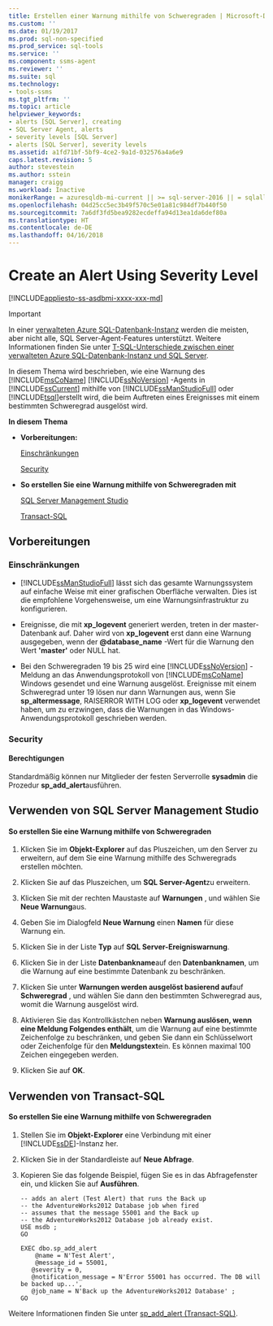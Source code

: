 ```yaml
---
title: Erstellen einer Warnung mithilfe von Schweregraden | Microsoft-Dokumentation
ms.custom: ''
ms.date: 01/19/2017
ms.prod: sql-non-specified
ms.prod_service: sql-tools
ms.service: ''
ms.component: ssms-agent
ms.reviewer: ''
ms.suite: sql
ms.technology:
- tools-ssms
ms.tgt_pltfrm: ''
ms.topic: article
helpviewer_keywords:
- alerts [SQL Server], creating
- SQL Server Agent, alerts
- severity levels [SQL Server]
- alerts [SQL Server], severity levels
ms.assetid: a1fd71bf-5bf9-4ce2-9a1d-032576a4a6e9
caps.latest.revision: 5
author: stevestein
ms.author: sstein
manager: craigg
ms.workload: Inactive
monikerRange: = azuresqldb-mi-current || >= sql-server-2016 || = sqlallproducts-allversions
ms.openlocfilehash: 04d25cc5ec3b49f570c5e01a81c984df7b440f50
ms.sourcegitcommit: 7a6df3fd5bea9282ecdeffa94d13ea1da6def80a
ms.translationtype: HT
ms.contentlocale: de-DE
ms.lasthandoff: 04/16/2018
---
```

# <a name="create-an-alert-using-severity-level"></a>Create an Alert Using Severity Level
[!INCLUDE[appliesto-ss-asdbmi-xxxx-xxx-md](../../includes/appliesto-ss-asdbmi-xxxx-xxx-md.md)]

> [!IMPORTANT]  
> In einer [verwalteten Azure SQL-Datenbank-Instanz](https://docs.microsoft.com/azure/sql-database/sql-database-managed-instance) werden die meisten, aber nicht alle, SQL Server-Agent-Features unterstützt. Weitere Informationen finden Sie unter [T-SQL-Unterschiede zwischen einer verwalteten Azure SQL-Datenbank-Instanz und SQL Server](https://docs.microsoft.com/azure/sql-database/sql-database-managed-instance-transact-sql-information#sql-server-agent).

In diesem Thema wird beschrieben, wie eine Warnung des [!INCLUDE[msCoName](../../includes/msconame_md.md)] [!INCLUDE[ssNoVersion](../../includes/ssnoversion_md.md)] -Agents in [!INCLUDE[ssCurrent](../../includes/sscurrent_md.md)] mithilfe von [!INCLUDE[ssManStudioFull](../../includes/ssmanstudiofull_md.md)] oder [!INCLUDE[tsql](../../includes/tsql_md.md)]erstellt wird, die beim Auftreten eines Ereignisses mit einem bestimmten Schweregrad ausgelöst wird.  
  
**In diesem Thema**  
  
-   **Vorbereitungen:**  
  
    [Einschränkungen](#Restrictions)  
  
    [Security](#Security)  
  
-   **So erstellen Sie eine Warnung mithilfe von Schweregraden mit**  
  
    [SQL Server Management Studio](#SSMSProcedure)  
  
    [Transact-SQL](#TsqlProcedure)  
  
## <a name="BeforeYouBegin"></a>Vorbereitungen  
  
### <a name="Restrictions"></a>Einschränkungen  
  
-   [!INCLUDE[ssManStudioFull](../../includes/ssmanstudiofull_md.md)] lässt sich das gesamte Warnungssystem auf einfache Weise mit einer grafischen Oberfläche verwalten. Dies ist die empfohlene Vorgehensweise, um eine Warnungsinfrastruktur zu konfigurieren.  
  
-   Ereignisse, die mit **xp_logevent** generiert werden, treten in der master-Datenbank auf. Daher wird von **xp_logevent** erst dann eine Warnung ausgegeben, wenn der **@database_name** -Wert für die Warnung den Wert **'master'** oder NULL hat.  
  
-   Bei den Schweregraden 19 bis 25 wird eine [!INCLUDE[ssNoVersion](../../includes/ssnoversion_md.md)] -Meldung an das Anwendungsprotokoll von [!INCLUDE[msCoName](../../includes/msconame_md.md)] Windows gesendet und eine Warnung ausgelöst. Ereignisse mit einem Schweregrad unter 19 lösen nur dann Warnungen aus, wenn Sie **sp_altermessage**, RAISERROR WITH LOG oder **xp_logevent** verwendet haben, um zu erzwingen, dass die Warnungen in das Windows-Anwendungsprotokoll geschrieben werden.  
  
### <a name="Security"></a>Security  
  
#### <a name="Permissions"></a>Berechtigungen  
Standardmäßig können nur Mitglieder der festen Serverrolle **sysadmin** die Prozedur **sp_add_alert**ausführen.  
  
## <a name="SSMSProcedure"></a>Verwenden von SQL Server Management Studio  
  
#### <a name="to-create-an-alert-using-severity-level"></a>So erstellen Sie eine Warnung mithilfe von Schweregraden  
  
1.  Klicken Sie im **Objekt-Explorer** auf das Pluszeichen, um den Server zu erweitern, auf dem Sie eine Warnung mithilfe des Schweregrads erstellen möchten.  
  
2.  Klicken Sie auf das Pluszeichen, um **SQL Server-Agent**zu erweitern.  
  
3.  Klicken Sie mit der rechten Maustaste auf **Warnungen** , und wählen Sie **Neue Warnung**aus.  
  
4.  Geben Sie im Dialogfeld **Neue Warnung** einen **Namen** für diese Warnung ein.  
  
5.  Klicken Sie in der Liste **Typ** auf **SQL Server-Ereigniswarnung**.  
  
6.  Klicken Sie in der Liste **Datenbankname**auf den **Datenbanknamen**, um die Warnung auf eine bestimmte Datenbank zu beschränken.  
  
7.  Klicken Sie unter **Warnungen werden ausgelöst basierend auf**auf **Schweregrad** , und wählen Sie dann den bestimmten Schweregrad aus, womit die Warnung ausgelöst wird.  
  
8.  Aktivieren Sie das Kontrollkästchen neben **Warnung auslösen, wenn eine Meldung Folgendes enthält**, um die Warnung auf eine bestimmte Zeichenfolge zu beschränken, und geben Sie dann ein Schlüsselwort oder Zeichenfolge für den **Meldungstext**ein. Es können maximal 100 Zeichen eingegeben werden.  
  
9. Klicken Sie auf **OK**.  
  
## <a name="TsqlProcedure"></a>Verwenden von Transact-SQL  
  
#### <a name="to-create-an-alert-using-severity-level"></a>So erstellen Sie eine Warnung mithilfe von Schweregraden  
  
1.  Stellen Sie im **Objekt-Explorer** eine Verbindung mit einer [!INCLUDE[ssDE](../../includes/ssde_md.md)]-Instanz her.  
  
2.  Klicken Sie in der Standardleiste auf **Neue Abfrage**.  
  
3.  Kopieren Sie das folgende Beispiel, fügen Sie es in das Abfragefenster ein, und klicken Sie auf **Ausführen**.  
  
    ```  
    -- adds an alert (Test Alert) that runs the Back up
    -- the AdventureWorks2012 Database job when fired   
    -- assumes that the message 55001 and the Back up
    -- the AdventureWorks2012 Database job already exist.  
    USE msdb ;  
    GO  
  
    EXEC dbo.sp_add_alert  
        @name = N'Test Alert',  
        @message_id = 55001,   
       @severity = 0,   
       @notification_message = N'Error 55001 has occurred. The DB will be backed up...',   
       @job_name = N'Back up the AdventureWorks2012 Database' ;  
    GO  
    ```  
  
Weitere Informationen finden Sie unter [sp_add_alert (Transact-SQL)](http://msdn.microsoft.com/en-us/d9b41853-e22d-4813-a79f-57efb4511f09).  
  
